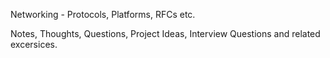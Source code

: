 Networking - Protocols, Platforms, RFCs etc.

Notes, Thoughts, Questions, Project Ideas, Interview Questions and related excersices. 